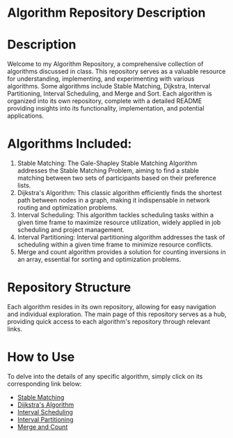 # Algorithm Repository Description

# Description
Welcome to my Algorithm Repository, a comprehensive collection of algorithms discussed in class. This repository serves as a valuable resource for understanding, implementing, and experimenting with various algorithms. Some algorithms include Stable Matching, Dijkstra, Interval Partitioning, Interval Scheduling, and Merge and Sort. Each algorithm is organized into its own repository, complete with a detailed README providing insights into its functionality, implementation, and potential applications. 


# Algorithms Included: 
1. Stable Matching: The Gale-Shapley Stable Matching Algorithm addresses the Stable Matching Problem, aiming to find a stable matching between two sets of participants based on their preference lists.
2. Dijkstra's Algorithm: This classic algorithm efficiently finds the shortest path between nodes in a graph, making it indispensable in network routing and optimization problems.
3. Interval Scheduling: This algorithm tackles scheduling tasks within a given time frame to maximize resource utilization, widely applied in job scheduling and project management.
4. Interval Partitioning: Interval partitioning algorithm addresses the task of scheduling within a given time frame to minimize resource conflicts.
5. Merge and count algorithm provides a solution for counting inversions in an array, essential for sorting and optimization problems.

# Repository Structure
Each algorithm resides in its own repository, allowing for easy navigation and individual exploration. The main page of this repository serves as a hub, providing quick access to each algorithm's repository through relevant links. 

# How to Use 
To delve into the details of any specific algorithm, simply click on its corresponding link below: 
- [Stable Matching](https://github.com/kainoa7/Stable_Matching)
- [Dijkstra's Algorithm](https://github.com/kainoa7/Dijkstra)
- [Interval Scheduling](https://github.com/kainoa7/interval_scheduling)
- [Interval Partitioning](https://github.com/kainoa7/interval_partitioning)
- [Merge and Count](https://github.com/kainoa7/merge_and_count)
